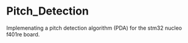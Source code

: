 # Pitch_Detection
Implemenating a pitch detection algorithm (PDA) for the stm32 nucleo f401re board.  
